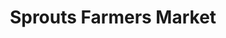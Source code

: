 ---
title: "Sprouts Farmers Market"
url: /charlotte/sprouts-farmers-market-steele-creek-road/
shop: Supermarkt
---